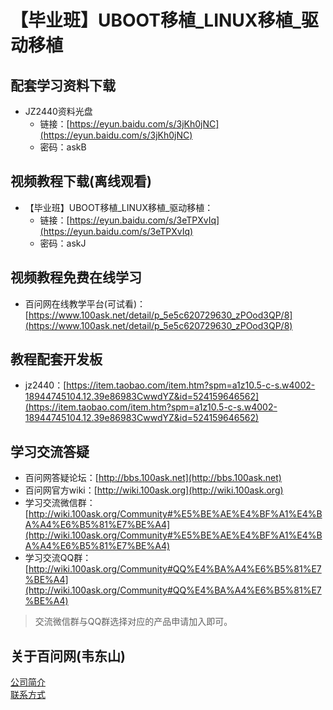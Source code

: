 # 【毕业班】UBOOT移植_LINUX移植_驱动移植
## 配套学习资料下载
- JZ2440资料光盘
  - 链接：[https://eyun.baidu.com/s/3jKh0jNC](https://eyun.baidu.com/s/3jKh0jNC)
  - 密码：askB

## 视频教程下载(离线观看)
- 【毕业班】UBOOT移植_LINUX移植_驱动移植：
  - 链接：[https://eyun.baidu.com/s/3eTPXvIq](https://eyun.baidu.com/s/3eTPXvIq)
  - 密码：askJ

## 视频教程免费在线学习
- 百问网在线教学平台(可试看)：[https://www.100ask.net/detail/p_5e5c620729630_zPOod3QP/8](https://www.100ask.net/detail/p_5e5c620729630_zPOod3QP/8)

## 教程配套开发板
- jz2440：[https://item.taobao.com/item.htm?spm=a1z10.5-c-s.w4002-18944745104.12.39e86983CwwdYZ&id=524159646562](https://item.taobao.com/item.htm?spm=a1z10.5-c-s.w4002-18944745104.12.39e86983CwwdYZ&id=524159646562)

## 学习交流答疑
- 百问网答疑论坛：[http://bbs.100ask.net](http://bbs.100ask.net)
- 百问网官方wiki：[http://wiki.100ask.org](http://wiki.100ask.org)
- 学习交流微信群：[http://wiki.100ask.org/Community#%E5%BE%AE%E4%BF%A1%E4%BA%A4%E6%B5%81%E7%BE%A4](http://wiki.100ask.org/Community#%E5%BE%AE%E4%BF%A1%E4%BA%A4%E6%B5%81%E7%BE%A4)
- 学习交流QQ群：  [http://wiki.100ask.org/Community#QQ%E4%BA%A4%E6%B5%81%E7%BE%A4](http://wiki.100ask.org/Community#QQ%E4%BA%A4%E6%B5%81%E7%BE%A4)

> 交流微信群与QQ群选择对应的产品申请加入即可。

## 关于百问网(韦东山)
[公司简介](http://weidongshan.gitee.io/informationdownloadcenter/documentation/AboutUs/aboutus.html)  <br>
[联系方式](http://weidongshan.gitee.io/informationdownloadcenter/documentation/AboutUs/aboutus.html#id2)